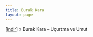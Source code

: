 ```yaml
---
title: Burak Kara
layout: page
---
```


<a href="https://cloud.mail.ru/public/7e4d1ced7cbf/Burak%20Kara%20-%20U%C3%A7urtma%20ve%20Umut" target="_blank">[indir]</a>  »  Burak Kara &#8211; Uçurtma ve Umut